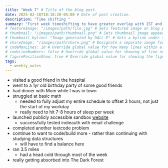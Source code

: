```yaml
---
title: "Week 7" # Title of the blog post.
date: 2025-02-16T18:18:20-05:00 # Date of post creation.
description: "Time shifting "
summary: "First week timeshifting to have greater overlap with IST and EU timezones"
# featureImage: "/images/path/file.jpg" # Sets featured image on blog post.
# thumbnail: "/images/path/thumbnail.png" # Sets thumbnail image appearing inside card on homepage.
# thumbnail_byline: "Image generated by DALL-E" # Sets a byline under the thumbnail image
# shareImage: "/images/path/share.png" # Designate a separate image for social media sharing.
# codeMaxLines: 10 # Override global value for how many lines within a code block before auto-collapsing.
# codeLineNumbers: false # Override global value for showing of line numbers within code block.
# figurePositionShow: true # Override global value for showing the figure label.
tags:
  - weekly_notes
---
```


- visited a good friend in the hospital
- went to a 1yr old birthday party of some good friends
- had dinner with Mom while I was in town
- struggled at basic math
  - needed to fully adjust my entire schedule to offset 3 hours, not just the start of my workday
  - really need to hit 7-8 hours of sleep per week
- launched publicly accessible sandbox [website](https://orangeotter.io/)
  - successfully tested indieauth with email challenge
- completed another leetcode problem
- continue to want to code/build more - rather than continuing with studying data structures
  - will have to find a balance here 
- ran 3.5 miles
  - had a head cold through most of the week
- really getting absorbed into The Dark Forest

